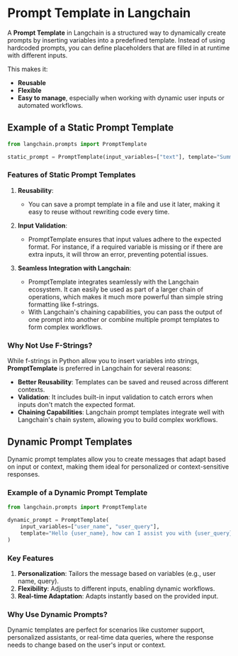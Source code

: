 # Prompt Template in Langchain

A **Prompt Template** in Langchain is a structured way to dynamically create prompts by inserting variables into a predefined template. Instead of using hardcoded prompts, you can define placeholders that are filled in at runtime with different inputs.

This makes it:

* **Reusable**
* **Flexible**
* **Easy to manage**, especially when working with dynamic user inputs or automated workflows.

## Example of a Static Prompt Template

```python
from langchain.prompts import PromptTemplate

static_prompt = PromptTemplate(input_variables=["text"], template="Summarize the following text: {text}")
```

### Features of Static Prompt Templates

1. **Reusability**:

   * You can save a prompt template in a file and use it later, making it easy to reuse without rewriting code every time.

2. **Input Validation**:

   * PromptTemplate ensures that input values adhere to the expected format. For instance, if a required variable is missing or if there are extra inputs, it will throw an error, preventing potential issues.

3. **Seamless Integration with Langchain**:

   * PromptTemplate integrates seamlessly with the Langchain ecosystem. It can easily be used as part of a larger chain of operations, which makes it much more powerful than simple string formatting like f-strings.
   * With Langchain's chaining capabilities, you can pass the output of one prompt into another or combine multiple prompt templates to form complex workflows.

### Why Not Use F-Strings?

While f-strings in Python allow you to insert variables into strings, **PromptTemplate** is preferred in Langchain for several reasons:

* **Better Reusability**: Templates can be saved and reused across different contexts.
* **Validation**: It includes built-in input validation to catch errors when inputs don't match the expected format.
* **Chaining Capabilities**: Langchain prompt templates integrate well with Langchain's chain system, allowing you to build complex workflows.

## Dynamic Prompt Templates

Dynamic prompt templates allow you to create messages that adapt based on input or context, making them ideal for personalized or context-sensitive responses.

### Example of a Dynamic Prompt Template

```python
from langchain.prompts import PromptTemplate

dynamic_prompt = PromptTemplate(
    input_variables=["user_name", "user_query"],
    template="Hello {user_name}, how can I assist you with {user_query}?"
)
```

### Key Features

1. **Personalization**: Tailors the message based on variables (e.g., user name, query).
2. **Flexibility**: Adjusts to different inputs, enabling dynamic workflows.
3. **Real-time Adaptation**: Adapts instantly based on the provided input.

### Why Use Dynamic Prompts?

Dynamic templates are perfect for scenarios like customer support, personalized assistants, or real-time data queries, where the response needs to change based on the user's input or context.
